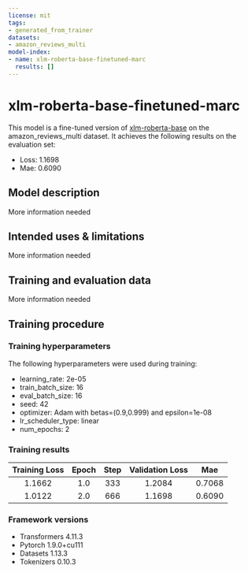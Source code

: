 ```yaml
---
license: mit
tags:
- generated_from_trainer
datasets:
- amazon_reviews_multi
model-index:
- name: xlm-roberta-base-finetuned-marc
  results: []
---
```


<!-- This model card has been generated automatically according to the information the Trainer had access to. You
should probably proofread and complete it, then remove this comment. -->

# xlm-roberta-base-finetuned-marc

This model is a fine-tuned version of [xlm-roberta-base](https://huggingface.co/xlm-roberta-base) on the amazon_reviews_multi dataset.
It achieves the following results on the evaluation set:
- Loss: 1.1698
- Mae: 0.6090

## Model description

More information needed

## Intended uses & limitations

More information needed

## Training and evaluation data

More information needed

## Training procedure

### Training hyperparameters

The following hyperparameters were used during training:
- learning_rate: 2e-05
- train_batch_size: 16
- eval_batch_size: 16
- seed: 42
- optimizer: Adam with betas=(0.9,0.999) and epsilon=1e-08
- lr_scheduler_type: linear
- num_epochs: 2

### Training results

| Training Loss | Epoch | Step | Validation Loss | Mae    |
|:-------------:|:-----:|:----:|:---------------:|:------:|
| 1.1662        | 1.0   | 333  | 1.2084          | 0.7068 |
| 1.0122        | 2.0   | 666  | 1.1698          | 0.6090 |


### Framework versions

- Transformers 4.11.3
- Pytorch 1.9.0+cu111
- Datasets 1.13.3
- Tokenizers 0.10.3
